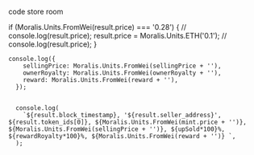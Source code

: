 code store room

if (Moralis.Units.FromWei(result.price) === '0.28') {
      // console.log(result.price);
      result.price = Moralis.Units.ETH('0.1');
      // console.log(result.price);
    }


    console.log({
        sellingPrice: Moralis.Units.FromWei(sellingPrice + ''),
        ownerRoyalty: Moralis.Units.FromWei(ownerRoyalty + ''),
        reward: Moralis.Units.FromWei(reward + ''),
      });


      console.log(
        `${result.block_timestamp}, '${result.seller_address}', ${result.token_ids[0]}, ${Moralis.Units.FromWei(mint.price + '')}, ${Moralis.Units.FromWei(sellingPrice + '')}, ${upSold*100}%, ${rewardRoyalty*100}%, ${Moralis.Units.FromWei(reward + '')} `,
      );